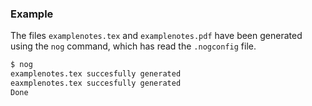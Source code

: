 ### Example

The files `examplenotes.tex` and `examplenotes.pdf` have been generated using the `nog` command, which has read the `.nogconfig` file.

``` bash
$ nog
examplenotes.tex succesfully generated
eaxmplenotes.tex succesfully generated
Done
```